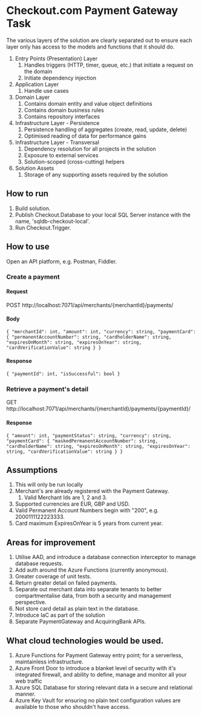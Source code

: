# Checkout.com Payment Gateway Task
The various layers of the solution are clearly separated out to ensure each layer only has access to the models and functions that it should do.
1. Entry Points (Presentation) Layer
	1. Handles triggers (HTTP, timer, queue, etc.) that initiate a request on the domain
	1. Initiate dependency injection 
1. Application Layer
	1. Handle use cases
1. Domain Layer
	1. Contains domain entity and value object definitions
	1. Contains domain business rules 
	1. Contains repository interfaces
1. Infrastructure Layer - Persistence
	1. Persistence handling of aggregates (create, read, update, delete)
	1. Optimised reading of data for performance gains
1. Infrastructure Layer - Transversal
	1. Dependency resolution for all projects in the solution
	1. Exposure to external services 
	1. Solution-scoped (cross-cutting) helpers
1. Solution Assets
	1. Storage of any supporting assets required by the solution

## How to run
1. Build solution.
1. Publish Checkout.Database to your local SQL Server instance with the name, 'sqldb-checkout-local'.
1. Run Checkout.Trigger.

## How to use
Open an API platform, e.g. Postman, Fiddler.

### Create a payment

#### Request
POST http://localhost:7071/api/merchants/{merchantId}/payments/
#### Body
`
{
	"merchantId": int,
	"amount": int,
	"currency": string,
	"paymentCard": {
		"permanentAccountNumber": string,
		"cardholderName": string,
		"expiresOnMonth": string,
		"expiresOnYear": string,
		"cardVerificationValue": string
	}
}
`

#### Response
`
{
	"paymentId": int,
	"isSuccessful": bool
}
`

### Retrieve a payment's detail
GET http://localhost:7071/api/merchants/{merchantId}/payments/{paymentId}/

#### Response
`
{
	"amount": int,
	"paymentStatus": string,
	"currency": string,
	"paymentCard": {
		"maskedPermanentAccountNumber": string,
		"cardholderName": string,
		"expiresOnMonth": string,
		"expiresOnYear": string,
		"cardVerificationValue": string
	}
}
`

## Assumptions
1. This will only be run locally
1. Merchant's are already registered with the Payment Gateway.
	1. Valid Merchant Ids are 1, 2 and 3.
1. Supported currencies are EUR, GBP and USD.
1. Valid Permanent Account Numbers begin with "200", e.g. 2000111122223333.
1. Card maximum ExpiresOnYear is 5 years from current year.

## Areas for improvement
1. Utilise AAD, and introduce a database connection interceptor to manage database requests.
1. Add auth around the Azure Functions (currently anonymous).
1. Greater coverage of unit tests.
1. Return greater detail on failed payments.
1. Separate out merchant data into separate tenants to better compartmentalise data, from both a security and management perspective.
1. Not store card detail as plain text in the database.
1. Introduce IaC as part of the solution
1. Separate PaymentGateway and AcquiringBank APIs.

## What cloud technologies would be used.
1. Azure Functions for Payment Gateway entry point; for a serverless, maintainless infrastructure.
1. Azure Front Door to introduce a blanket level of security with it's integrated firewall, and ability to define, manage and monitor all your web traffic
1. Azure SQL Database for storing relevant data in a secure and relational manner.
1. Azure Key Vault for ensuring no plain text configuration values are available to those who shouldn't have access.
